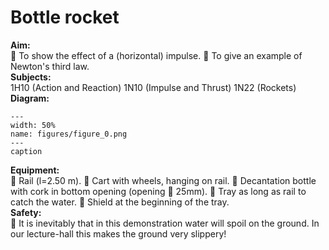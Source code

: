 # Bottle rocket 
    
<b> Aim: </b>  
  To show the effect of a (horizontal) impulse.  To give an example of Newton's third law.   
<b> Subjects: </b>  
 1H10 (Action and Reaction) 1N10 (Impulse and Thrust) 1N22 (Rockets)   
<b> Diagram: </b>  
   
```{figure} figures/figure_0.png  
---  
width: 50%  
name: figures/figure_0.png  
---  
caption  
``` 
    
<b> Equipment: </b>  
  Rail (l=2.50 m).  Cart with wheels, hanging on rail.  Decantation bottle with cork in bottom opening (opening  25mm).  Tray as long as rail to catch the water.  Shield at the beginning of the tray.   
<b> Safety: </b>  
  It is inevitably that in this demonstration water will spoil on the ground. In our lecture-hall this makes the ground very slippery! 